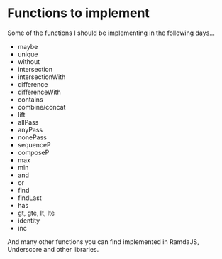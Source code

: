# Functions to implement

Some of the functions I should be implementing in the following days...

* maybe
* unique
* without
* intersection
* intersectionWith
* difference
* differenceWith
* contains
* combine/concat
* lift
* allPass
* anyPass
* nonePass
* sequenceP
* composeP
* max
* min
* and
* or
* find
* findLast
* has
* gt, gte, lt, lte
* identity
* inc


And many other functions you can find implemented in RamdaJS, Underscore and other libraries.
